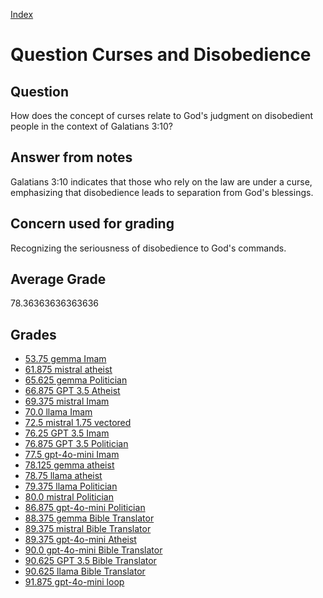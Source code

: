 
[Index](../../index.md)
# Question Curses and Disobedience
## Question
How does the concept of curses relate to God's judgment on disobedient people in the context of Galatians 3:10?

## Answer from notes
Galatians 3:10 indicates that those who rely on the law are under a curse, emphasizing that disobedience leads to separation from God's blessings.

## Concern used for grading
Recognizing the seriousness of disobedience to God's commands.

## Average Grade
78.36363636363636

## Grades
 * [53.75 gemma Imam](../answers/gemma_Imam/Curses_and_Disobedience.md)
 * [61.875 mistral atheist](../answers/mistral_atheist/Curses_and_Disobedience.md)
 * [65.625 gemma Politician](../answers/gemma_Politician/Curses_and_Disobedience.md)
 * [66.875 GPT 3.5 Atheist](../answers/GPT_3.5_Atheist/Curses_and_Disobedience.md)
 * [69.375 mistral Imam](../answers/mistral_Imam/Curses_and_Disobedience.md)
 * [70.0 llama Imam](../answers/llama_Imam/Curses_and_Disobedience.md)
 * [72.5 mistral 1.75 vectored](../answers/mistral_1.75_vectored/Curses_and_Disobedience.md)
 * [76.25 GPT 3.5 Imam](../answers/GPT_3.5_Imam/Curses_and_Disobedience.md)
 * [76.875 GPT 3.5 Politician](../answers/GPT_3.5_Politician/Curses_and_Disobedience.md)
 * [77.5 gpt-4o-mini Imam](../answers/gpt-4o-mini_Imam/Curses_and_Disobedience.md)
 * [78.125 gemma atheist](../answers/gemma_atheist/Curses_and_Disobedience.md)
 * [78.75 llama atheist](../answers/llama_atheist/Curses_and_Disobedience.md)
 * [79.375 llama Politician](../answers/llama_Politician/Curses_and_Disobedience.md)
 * [80.0 mistral Politician](../answers/mistral_Politician/Curses_and_Disobedience.md)
 * [86.875 gpt-4o-mini Politician](../answers/gpt-4o-mini_Politician/Curses_and_Disobedience.md)
 * [88.375 gemma Bible Translator](../answers/gemma_Bible_Translator/Curses_and_Disobedience.md)
 * [89.375 mistral Bible Translator](../answers/mistral_Bible_Translator/Curses_and_Disobedience.md)
 * [89.375 gpt-4o-mini Atheist](../answers/gpt-4o-mini_Atheist/Curses_and_Disobedience.md)
 * [90.0 gpt-4o-mini Bible Translator](../answers/gpt-4o-mini_Bible_Translator/Curses_and_Disobedience.md)
 * [90.625 GPT 3.5 Bible Translator](../answers/GPT_3.5_Bible_Translator/Curses_and_Disobedience.md)
 * [90.625 llama Bible Translator](../answers/llama_Bible_Translator/Curses_and_Disobedience.md)
 * [91.875 gpt-4o-mini loop](../answers/gpt-4o-mini_loop/Curses_and_Disobedience.md)
